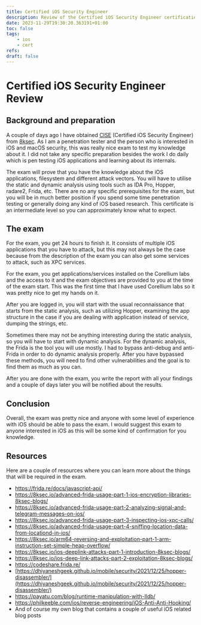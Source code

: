 ```yaml
---
title: Certified iOS Security Engineer
description: Review of the Certified iOS Security Engineer certification
date: 2023-11-29T19:30:20.363191+01:00
toc: false
tags:
    - ios
    - cert
refs:
draft: false
---
```


# Certified iOS Security Engineer Review

## Background and preparation
A couple of days ago I have obtained [CISE](https://8ksec.io/cise/) (Certified iOS Security Engineer) from [8ksec](https://8ksec.io). As I am a penetration tester and the person who is interested in iOS and macOS security, this was really nice exam to test my knowledge about it. I did not take any specific preparation besides the work I do daily which is pen testing iOS applications and learning about its internals.

The exam will prove that you have the knowledge about the iOS applications, filesystem and different attack vectors. You will have to utilise the static and dynamic analysis using tools such as IDA Pro, Hopper, radare2, Frida, etc. There are no any specific prerequisites for the exam, but you will be in much better position if you spend some time penetration testing or generally doing any kind of iOS based research. This certificate is an intermediate level so you can approximately know what to expect.

## The exam
For the exam, you get 24 hours to finish it. It consists of multiple iOS applications that you have to attack, but this may not always be the case because from the description of the exam you can also get some services to attack, such as XPC services.

For the exam, you get applications/services installed on the Corellium labs and the access to it and the exam objectives are provided to you at the time of the exam start. This was the first time that I have used Corellium labs so it was pretty nice to get my hands on it.

After you are logged in, you will start with the usual reconnaissance that starts from the static analysis, such as utilizing Hopper, examining the app structure in the case if you are dealing with application instead of service, dumping the strings, etc.

Sometimes there may not be anything interesting during the static analysis, so you will have to start with dynamic analysis. For the dynamic analysis, the Frida is the tool you will use mostly. I had to bypass anti-debug and anti-Frida in order to do dynamic analysis properly. After you have bypassed these methods, you will need to find other vulnerabilities and the goal is to find them as much as you can.

After you are done with the exam, you write the report with all your findings and a couple of days later you will be notified about the results.

## Conclusion
Overall, the exam was pretty nice and anyone with some level of experience with iOS should be able to pass the exam. I would suggest this exam to anyone interested in iOS as this will be some kind of confirmation for you knowledge.

## Resources
Here are a couple of resources where you can learn more about the things that will be required in the exam.
* https://frida.re/docs/javascript-api/
* https://8ksec.io/advanced-frida-usage-part-1-ios-encryption-libraries-8ksec-blogs/
* https://8ksec.io/advanced-frida-usage-part-2-analyzing-signal-and-telegram-messages-on-ios/
* https://8ksec.io/advanced-frida-usage-part-3-inspecting-ios-xpc-calls/
* https://8ksec.io/advanced-frida-usage-part-4-sniffing-location-data-from-locationd-in-ios/
* https://8ksec.io/arm64-reversing-and-exploitation-part-1-arm-instruction-set-simple-heap-overflow/
* https://8ksec.io/ios-deeplink-attacks-part-1-introduction-8ksec-blogs/
* https://8ksec.io/ios-deep-link-attacks-part-2-exploitation-8ksec-blogs/
* https://codeshare.frida.re/
* [https://dhiyaneshgeek.github.io/mobile/security/2021/12/25/hopper-disassembler/](https://dhiyaneshgeek.github.io/mobile/security/2021/12/25/hopper-disassembler/)
* https://payatu.com/blog/runtime-manipulation-with-lldb/
* https://philkeeble.com/ios/reverse-engineering/iOS-Anti-Anti-Hooking/
* And of course my own blog that contains a couple of useful iOS related blog posts
